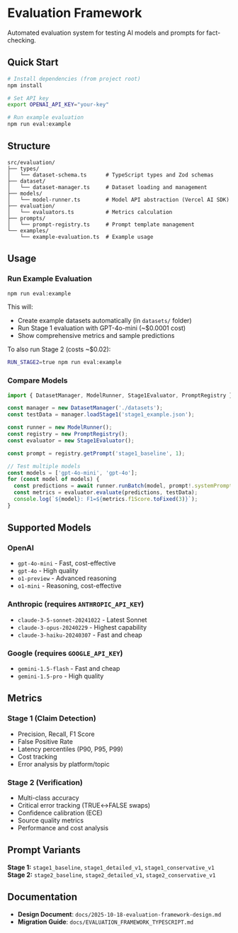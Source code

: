 # Evaluation Framework

Automated evaluation system for testing AI models and prompts for fact-checking.

## Quick Start

```bash
# Install dependencies (from project root)
npm install

# Set API key
export OPENAI_API_KEY="your-key"

# Run example evaluation
npm run eval:example
```

## Structure

```
src/evaluation/
├── types/
│   └── dataset-schema.ts      # TypeScript types and Zod schemas
├── dataset/
│   └── dataset-manager.ts     # Dataset loading and management
├── models/
│   └── model-runner.ts        # Model API abstraction (Vercel AI SDK)
├── evaluation/
│   └── evaluators.ts          # Metrics calculation
├── prompts/
│   └── prompt-registry.ts     # Prompt template management
└── examples/
    └── example-evaluation.ts  # Example usage
```

## Usage

### Run Example Evaluation

```bash
npm run eval:example
```

This will:
- Create example datasets automatically (in `datasets/` folder)
- Run Stage 1 evaluation with GPT-4o-mini (~$0.0001 cost)
- Show comprehensive metrics and sample predictions

To also run Stage 2 (costs ~$0.02):
```bash
RUN_STAGE2=true npm run eval:example
```

### Compare Models

```typescript
import { DatasetManager, ModelRunner, Stage1Evaluator, PromptRegistry } from '@/evaluation';

const manager = new DatasetManager('./datasets');
const testData = manager.loadStage1('stage1_example.json');

const runner = new ModelRunner();
const registry = new PromptRegistry();
const evaluator = new Stage1Evaluator();

const prompt = registry.getPrompt('stage1_baseline', 1);

// Test multiple models
const models = ['gpt-4o-mini', 'gpt-4o'];
for (const model of models) {
  const predictions = await runner.runBatch(model, prompt!.systemPrompt, testData);
  const metrics = evaluator.evaluate(predictions, testData);
  console.log(`${model}: F1=${metrics.f1Score.toFixed(3)}`);
}
```

## Supported Models

### OpenAI
- `gpt-4o-mini` - Fast, cost-effective
- `gpt-4o` - High quality
- `o1-preview` - Advanced reasoning
- `o1-mini` - Reasoning, cost-effective

### Anthropic (requires `ANTHROPIC_API_KEY`)
- `claude-3-5-sonnet-20241022` - Latest Sonnet
- `claude-3-opus-20240229` - Highest capability
- `claude-3-haiku-20240307` - Fast and cheap

### Google (requires `GOOGLE_API_KEY`)
- `gemini-1.5-flash` - Fast and cheap
- `gemini-1.5-pro` - High quality

## Metrics

### Stage 1 (Claim Detection)
- Precision, Recall, F1 Score
- False Positive Rate
- Latency percentiles (P90, P95, P99)
- Cost tracking
- Error analysis by platform/topic

### Stage 2 (Verification)
- Multi-class accuracy
- Critical error tracking (TRUE↔FALSE swaps)
- Confidence calibration (ECE)
- Source quality metrics
- Performance and cost analysis

## Prompt Variants

**Stage 1:** `stage1_baseline`, `stage1_detailed_v1`, `stage1_conservative_v1`  
**Stage 2:** `stage2_baseline`, `stage2_detailed_v1`, `stage2_conservative_v1`

## Documentation

- **Design Document**: `docs/2025-10-18-evaluation-framework-design.md`
- **Migration Guide**: `docs/EVALUATION_FRAMEWORK_TYPESCRIPT.md`
